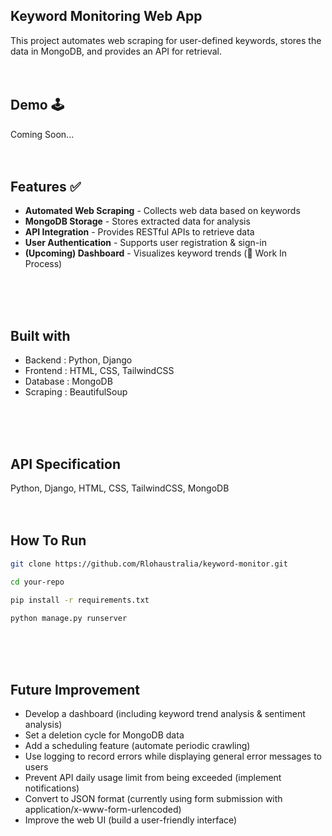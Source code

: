 ## Keyword Monitoring Web App
This project automates web scraping for user-defined keywords, stores the data in MongoDB, and provides an API for retrieval.
</br>
</br>
</br>


## Demo 🕹️
Coming Soon...
</br>
</br>
</br>



## Features ✅
- **Automated Web Scraping** - Collects web data based on keywords  
- **MongoDB Storage** - Stores extracted data for analysis  
- **API Integration** - Provides RESTful APIs to retrieve data
- **User Authentication** - Supports user registration & sign-in
- **(Upcoming) Dashboard** - Visualizes keyword trends (🚧 Work In Process)  
</br>
</br>
</br>


## Built with
- Backend : Python, Django </br>
- Frontend : HTML, CSS, TailwindCSS </br>
- Database : MongoDB </br>
- Scraping : BeautifulSoup
</br>
</br>
</br>


## API Specification
Python, Django, HTML, CSS, TailwindCSS, MongoDB
</br>
</br>
</br>



## How To Run
```bash
git clone https://github.com/Rlohaustralia/keyword-monitor.git
```
```bash
cd your-repo
```
```bash
pip install -r requirements.txt
```
```bash
python manage.py runserver
```
</br>
</br>
</br>



## Future Improvement 
- Develop a dashboard (including keyword trend analysis & sentiment analysis) </br>
- Set a deletion cycle for MongoDB data </br>
- Add a scheduling feature (automate periodic crawling) </br>
- Use logging to record errors while displaying general error messages to users </br>
- Prevent API daily usage limit from being exceeded (implement notifications) </br>
- Convert to JSON format (currently using form submission with application/x-www-form-urlencoded) </br>
- Improve the web UI (build a user-friendly interface) </br>

